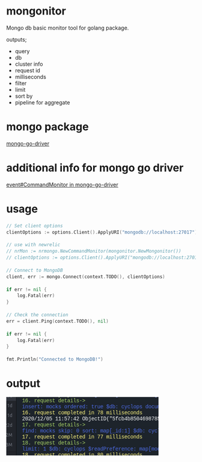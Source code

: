 # mongonitor
Mongo db basic monitor tool for golang package.

outputs;

- query
- db
- cluster info
- request id
- milliseconds
- filter
- limit
- sort by
- pipeline for aggregate

# mongo package
[mongo-go-driver](https://github.com/mongodb/mongo-go-driver)

# additional info for mongo go driver
[event#CommandMonitor in mongo-go-driver](https://pkg.go.dev/go.mongodb.org/mongo-driver@v1.4.4/event#CommandMonitor)

# usage
```go
// Set client options
clientOptions := options.Client().ApplyURI("mongodb://localhost:27017").SetMonitor(mongonitor.NewMongonitor())

// use with newrelic
// nrMon := nrmongo.NewCommandMonitor(mongonitor.NewMongonitor())
// clientOptions := options.Client().ApplyURI("mongodb://localhost:27017").SetMonitor(nrMon)

// Connect to MongoDB
client, err := mongo.Connect(context.TODO(), clientOptions)

if err != nil {
    log.Fatal(err)
}

// Check the connection
err = client.Ping(context.TODO(), nil)

if err != nil {
    log.Fatal(err)
}

fmt.Println("Connected to MongoDB!")
```

# output
<a href="url"><img src="https://raw.githubusercontent.com/cemkiy/mongonitor/main/mongonitor.png"></a>
